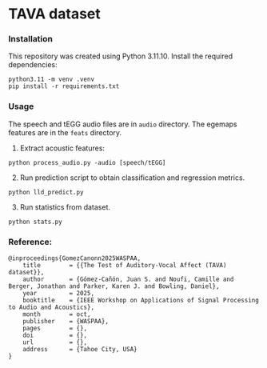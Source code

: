 # TAVA dataset

### Installation 
This repository was created using Python 3.11.10. Install the required dependencies:
```
python3.11 -m venv .venv
pip install -r requirements.txt
```

### Usage
The speech and tEGG audio files are in `audio` directory. The egemaps features are in the `feats` directory.

1. Extract acoustic features:
```
python process_audio.py -audio [speech/tEGG] 
```

2. Run prediction script to obtain classification and regression metrics. 
```
python lld_predict.py 
```

3. Run statistics from dataset. 
```
python stats.py 
```


### Reference:
```
@inproceedings{GomezCanonn2025WASPAA,
	title        = {{The Test of Auditory-Vocal Affect (TAVA) dataset}},
	author       = {Gómez-Cañón, Juan S. and Noufi, Camille and Berger, Jonathan and Parker, Karen J. and Bowling, Daniel},
	year         = 2025,
	booktitle    = {IEEE Workshop on Applications of Signal Processing to Audio and Acoustics},
	month        = oct,
	publisher    = {WASPAA},
	pages        = {},
	doi          = {},
	url          = {},
	address      = {Tahoe City, USA}
}
```


